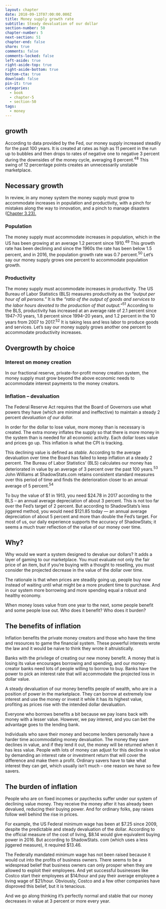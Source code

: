 ```yaml
---
layout: chapter
date: 2018-09-13T07:00:00.000Z
title: Money supply growth rate
subtitle: Steady devaluation of our dollar
section-number: 50
chapter-number: 5
next-section: 51
chapter-end: false
share: true
comments: false
comments-locked: false
left-aside: true
right-aside-top: true
right-aside-bottom: true
bottom-cta: true
download: false
pin-it: true
categories:
  - book
  - chapter-5
  - section-50
tags:
  - money
---
```

## growth

According to data provided by the Fed, our money supply increased
steadily for the past 100 years. It is created at rates as high as
11 percent in the run up to bubbles and then drops to rates of
negative one to negative 3 percent during the downsides of the money
cycle, averaging 8 percent.<sup>48</sup> This swing of 12 percentage points creates
an unnecessarily unstable marketplace.

## Necessary growth

In review, in any money system the money supply must grow to
accommodate increases in population and productivity, with a pinch
for mistakes along the way to innovation, and a pinch to manage
disasters ([Chapter 3.23).](https://usmoney.us/book/chapter-3/section-23)

### Population

The money supply must accommodate increases in population, which
in the US has been growing at an average 1.2 percent since 1910.<sup>49</sup>
This growth rate has been declining and since the 1960s the rate has
been below 1.5 percent, and in 2016, the population growth rate
was 0.7 percent.<sup>50</sup> Let’s say our money supply grows one percent to
accommodate population growth.

### Productivity

The money supply must accommodate increases in productivity. The
US Bureau of Labor Statistics (BLS) measures productivity as the
_“output per hour of all persons.”_ It is the _“ratio of the output of goods and
services to the labor hours devoted to the production of that output.”_<sup>51</sup>
According to the BLS, productivity has increased at an average rate of
2.1 percent since 1947–70 years, 1.8 percent since 1994–20 years, and
1.2 percent in the 10 years from 2007 to 2017.<sup>52</sup> It is taking less and
less labor to produce goods and services. Let’s say our money supply
grows another one percent to accommodate productivity increases.

## Overgrowth by choice

### Interest on money creation

In our fractional reserve, private-for-profit money creation system,
the money supply must grow beyond the above economic needs to
accommodate interest payments to the money creators.

### Inflation – devaluation

The Federal Reserve Act requires that the Board of Governors use
what powers they have (which are minimal and ineffective) to
maintain a steady 2 percent _devaluation of our dollar._

In order for the dollar to lose value, more money than is necessary
is created. The extra money inflates the supply so that there is more
money in the system than is needed for all economic activity. Each
dollar loses value and prices go up. This inflation is what the CPI is
tracking.

This declining value is defined as _stable._ According to the average
devaluation over time the Board has failed to keep inflation at a
steady 2 percent. The Bureau of Labor Statistics’ (BLS) calculates our
money has deteriorated in value by an average of 3 percent over the
past 100 years.<sup>53</sup> John Williams at ShadowStats.com retains consistent
standard measures over this period of time and finds the deterioration
closer to an annual average of 5 percent.<sup>54</sup>

To buy the value of $1 in 1913, you need $24.78 in 2017 according to
the BLS – an annual average depreciation of about 3 percent. This
is not too far over the Fed’s target of 2 percent. But according to
ShadowStats’s less jiggered method, you would need $121.85 today — an annual average depreciation of about 5 percent and more than
    double the Fed’s target. For most of us, our daily experience supports the accuracy of ShadowStats; it seems a much truer reflection of the
value of our money over time.

## Why?

Why would we want a system designed to devalue our dollars? It adds
a layer of gaming to our marketplace. You must evaluate not only the
fair price of an item, but if you’re buying with a thought to reselling,
you must consider the projected decrease in the value of the dollar
over time.

The rationale is that when prices are steadily going up, people buy
now instead of waiting until what might be a more prudent time to
purchase. And in our system more borrowing and more spending
equal a robust and healthy economy.

When money loses value from one year to the next, some people
benefit and some people lose out. Who does it benefit? Who does
it burden?

## The benefits of inflation

Inflation benefits the private money creators and those who have
the time and resources to game the financial system. These powerful
interests wrote the law and it would be naive to think they wrote it
altruistically.

Banks with the privilege of creating our new money benefit. A money
that is losing its value encourages borrowing and spending, and our
money-creator banks need lots of people willing to borrow to buy.
Banks have the power to pick an interest rate that will accommodate
the projected loss in dollar value.

A steady devaluation of our money benefits people of wealth, who
are in a position of power in the marketplace. They can borrow at
extremely low interest and use the money or invest it while it has
its highest value, profiting as prices rise with the intended dollar
devaluation.

Everyone who borrows benefits a bit because we pay loans back with
money with a lesser value. However, we pay interest, and you can bet
the advantage goes to the lending bank.

Individuals who save their money and become lenders personally
have a harder time accommodating money devaluation. The money
they save declines in value, and if they lend it out, the money will be
returned when it has less value. People with lots of money can adjust
for this decline in value by demanding an interest rate or investment
return that will cover the difference and make them a profit.
Ordinary savers have to take what interest they can get, which usually
isn’t much – one reason we have so few savers.

## The burden of inflation

People who are on fixed incomes or paychecks suffer under our
system of declining value money. They receive the money after it has
already been devalued, reducing their buying power. And for ordinary
folks, pay raises follow well behind the rise in prices.

For example, the US Federal minimum wage has been at $7.25 since
2009, despite the predictable and steady devaluation of the dollar.
According to the official measure of the cost of living, $8.14 would
give equivalent buying power in 2016. But according to ShadowStats.
com (which uses a less jiggered measure), it required $13.46.

The Federally mandated minimum wage has not been raised because
it would cut into the profits of business owners. There seems to be a
widespread belief that business owners can only prosper when they
are allowed to exploit their employees. And yet successful businesses
like Costco start their employees at $14/hour and pay their average
employee a living wage of $21/hour. Obviously, Costco and a few
other companies have disproved this belief, but it is tenacious.

And we go along thinking it’s perfectly normal and stable that our
money decreases in value at 3 percent or more every year.

